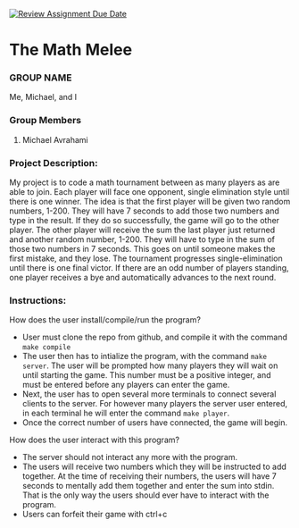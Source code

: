 [![Review Assignment Due Date](https://classroom.github.com/assets/deadline-readme-button-22041afd0340ce965d47ae6ef1cefeee28c7c493a6346c4f15d667ab976d596c.svg)](https://classroom.github.com/a/Vh67aNdh)
# The Math Melee

### GROUP NAME

Me, Michael, and I

### Group Members

1. Michael Avrahami
       
### Project Description:

My project is to code a math tournament between as many players as are able to join. Each player will face one opponent, single elimination style until there is one winner. 
The idea is that the first player will be given two random numbers, 1-200. They will have 7 seconds to add those two numbers and type in the result. If they do so successfully, the game will go to the other player. The other player will receive the sum the last player just returned and another random number, 1-200. They will have to type in the sum of those two numbers in 7 seconds. This goes on until someone makes the first mistake, and they lose.
The tournament progresses single-elimination until there is one final victor. If there are an odd number of players standing, one player receives a bye and automatically advances to the next round.
  
### Instructions:

How does the user install/compile/run the program?
* User must clone the repo from github, and compile it with the command `make compile`
* The user then has to intialize the program, with the command `make server`. The user will be prompted how many players they will wait on until starting the game. This number must be a positive integer, and must be entered before any players can enter the game.
* Next, the user has to open several more terminals to connect several clients to the server. For however many players the server user entered, in each terminal he will enter the command `make player`.
* Once the correct number of users have connected, the game will begin.

How does the user interact with this program?
* The server should not interact any more with the program.
* The users will receive two numbers which they will be instructed to add together. At the time of receiving their numbers, the users will have 7 seconds to mentally add them together and enter the sum into stdin. That is the only way the users should ever have to interact with the program.
* Users can forfeit their game with ctrl+c
